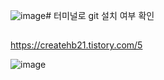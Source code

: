 ![image](https://github.com/djdjdddd/TIL/assets/126077503/9d29fa71-591d-4d1d-8c53-c0825f0bb7a1)# 터미널로 git 설치 여부 확인

## 
https://createhb21.tistory.com/5

![image](https://github.com/djdjdddd/TIL/assets/126077503/7a56ff2c-2577-4294-9aae-addb68130f8c)
